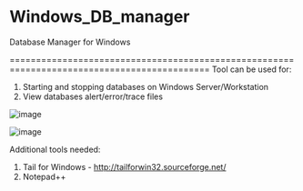 # Windows_DB_manager
Database Manager for Windows


============================================================================================
Tool can be used for: 

1. Starting and stopping databases on Windows Server/Workstation
2. View databases alert/error/trace files

![image](https://user-images.githubusercontent.com/47243245/124091260-eb519600-da55-11eb-9c22-ce63e7aa4476.png)

![image](https://user-images.githubusercontent.com/47243245/124091543-3ec3e400-da56-11eb-87a9-233ab5a7d722.png)



Additional tools needed:

1. Tail for Windows - http://tailforwin32.sourceforge.net/
2. Notepad++

